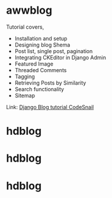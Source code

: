 # awwblog

Tutorial covers,

- Installation and setup
- Designing blog Shema
- Post list, single post, pagination
- Integrating CKEditor in Django Admin
- Featured Image
- Threaded Comments
- Tagging
- Retrieving Posts by Similarity
- Search functionality
- Sitemap

Link:  [Django Blog tutorial CodeSnail](https://www.codesnail.com/django-blog-tutorial/) 
# hdblog
# hdblog
# hdblog

